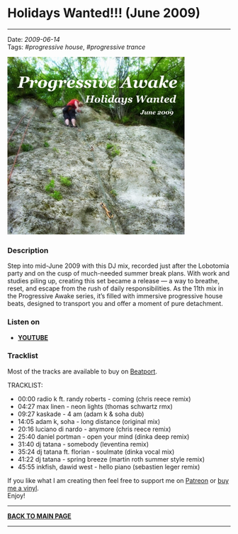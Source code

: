 # Holidays Wanted!!! (June 2009)

----

Date: *2009-06-14*  
Tags: *#progressive house*, *#progressive trance*      

[![Shivioua - Holidays Wanted!!! (June 2009)](./images/holidays-wanted-june-2009.jpg)](https://youtu.be/8Utd1gg3zlM)

### Description

Step into mid-June 2009 with this DJ mix, recorded just after the Lobotomia party and on the cusp of much-needed summer break plans. With work and studies piling up, creating this set became a release — a way to breathe, reset, and escape from the rush of daily responsibilities. As the 11th mix in the Progressive Awake series, it’s filled with immersive progressive house beats, designed to transport you and offer a moment of pure detachment.

### Listen on

* [**YOUTUBE**](https://youtu.be/8Utd1gg3zlM)  

<!-- 
[**Download MP3 (49MB, 53min)**](https://1drv.ms/u/s!Alo3H0XlzdZxgTvckXSa7o0rIdw4?e=eT3Ial)  
-->

### Tracklist

Most of the tracks are available to buy on <a href="http://beatport.com" target="_blank">Beatport</a>.  

TRACKLIST:  

* 00:00 radio k ft. randy roberts - coming (chris reece remix)   
* 04:27 max linen - neon lights (thomas schwartz rmx)  
* 09:27 kaskade - 4 am (adam k & soha dub)  
* 14:05 adam k, soha - long distance (original mix)  
* 20:16 luciano di nardo - anymore (chris reece remix)  
* 25:40 daniel portman - open your mind (dinka deep remix)  
* 31:40 dj tatana - somebody (leventina remix)  
* 35:24 dj tatana ft. florian - soulmate (dinka vocal mix)  
* 41:22 dj tatana - spring breeze (martin roth summer style remix)  
* 45:55 inkfish, dawid west - hello piano (sebastien leger remix)  

If you like what I am creating then feel free to support me on [Patreon](https://www.patreon.com/shivioua) or [buy me a vinyl](https://www.buymeacoffee.com/shivioua).  
Enjoy!  


----

[**BACK TO MAIN PAGE**](./README.md)

---- 
